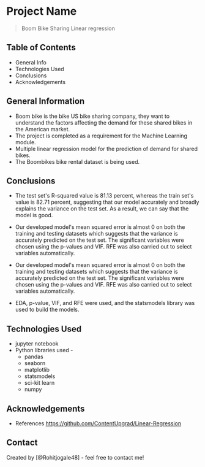 # Project Name
> Boom Bike Sharing Linear regression 


## Table of Contents
* General Info
* Technologies Used
* Conclusions
* Acknowledgements


## General Information
- Boom bike is the bike US bike sharing company, they want to understand the factors affecting the demand for these shared bikes in the American market.
- The project is completed as a requirement for the Machine Learning module.
- Multiple linear regression model for the prediction of demand for shared bikes.
- The Boombikes bike rental dataset is being used.


## Conclusions
- The test set's R-squared value is 81.13 percent, whereas the train set's value is 82.71 percent, suggesting that our model accurately and broadly explains the variance on the test set. As a result, we can say that the model is good.

- Our developed model's mean squared error is almost 0 on both the training and testing datasets which suggests that the variance is accurately predicted on the test set. The significant variables were chosen using the p-values and VIF. 
  RFE was also carried out to select variables automatically.
  
- Our developed model's mean squared error is almost 0 on both the training and testing datasets which suggests that the variance is accurately predicted on the test set. The significant variables were chosen using the p-values and VIF. RFE was also carried out to select variables automatically.

- EDA, p-value, VIF, and RFE were used, and the statsmodels library was used to build the models.


## Technologies Used
- jupyter notebook 
- Python libraries used -
	- pandas
	- seaborn
	- matplotlib
	- statsmodels
	- sci-kit learn
	- numpy


## Acknowledgements
- References 
https://github.com/ContentUpgrad/Linear-Regression



## Contact
Created by [@Rohitjogale48] - feel free to contact me!


